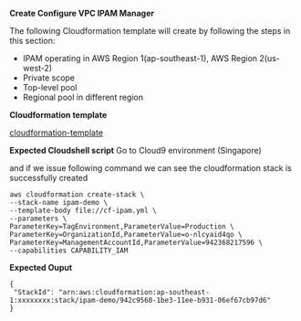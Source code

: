 **Create Configure VPC IPAM Manager**

The following Cloudformation template will create by following the steps in this section:

- IPAM operating in AWS Region 1(ap-southeast-1), AWS Region 2(us-west-2)
- Private scope
- Top-level pool
- Regional pool in different region

**Cloudformation template**

[cloudformation-template](demo-vpc-ipam.yml)

**Expected Cloudshell script**
Go to Cloud9 environment (Singapore) 

and if we issue following command
we can see the cloudformation stack is successfully created

```
aws cloudformation create-stack \
--stack-name ipam-demo \
--template-body file://cf-ipam.yml \
--parameters \
ParameterKey=TagEnvironment,ParameterValue=Production \
ParameterKey=OrganizationId,ParameterValue=o-nlcyaid4qo \
ParameterKey=ManagementAccountId,ParameterValue=942368217596 \
--capabilities CAPABILITY_IAM
```

**Expected Ouput**
```
{
 "StackId": "arn:aws:cloudformation:ap-southeast-1:xxxxxxxx:stack/ipam-demo/942c9560-1be3-11ee-b931-06ef67cb97d6"
}
```
